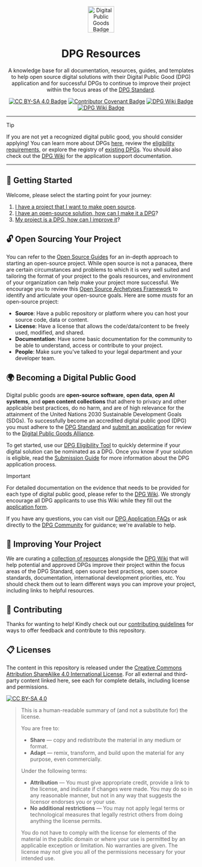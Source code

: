 <div align="center">

<img src="https://raw.githubusercontent.com/DPGAlliance/dpg-community/main/assets/dpg-badge.png" width="70" alt="Digital Public Goods Badge">

# DPG Resources

A knowledge base for all documentation, resources, guides, and templates to help open source digital solutions with their Digital Public Good (DPG) application and for successful DPGs to continue to improve their project within the focus areas of the [DPG Standard](https://digitalpublicgoods.net/standard).

[![CC BY-SA 4.0 Badge][cc-by-sa-shield]](LICENSE) [![Contributor Covenant Badge][code-of-conduct-shield]](https://contributor-covenant.org) [![DPG Wiki Badge](https://img.shields.io/badge/DPG-Wiki-82dbe1?logo=github)](https://github.com/DPGAlliance/dpg-resources/wiki) [![DPG Wiki Badge](https://img.shields.io/badge/DPG-Community-3333ab?logo=github)](https://github.com/DPGAlliance/dpg-community)

</div>

---

> [!TIP]
>
> If you are not yet a recognized digital public good, you should consider applying! You can learn more about DPGs [here](https://digitalpublicgoods.net/digital-public-goods), review the [eligibility requirements](https://digitalpublicgoods.net/submission-guide/), or explore the registry of [existing DPGs](https://digitalpublicgoods.net/registry). You should also check out the [DPG Wiki](https://github.com/DPGAlliance/dpg-resources/wiki) for the application support documentation.

---

## 🙋 Getting Started

Welcome, please select the starting point for your journey:

1. [I have a project that I want to make open source](#open-sourcing-your-project).
2. [I have an open-source solution, how can I make it a DPG](#becoming-a-digital-public-good)?
3. [My project is a DPG, how can I improve it](#improving-your-project)?

## 🔓 Open Sourcing Your Project

You can refer to the [Open Source Guides](https://opensource.guide/starting-a-project) for an in-depth approach to starting an open-source project. While open source is not a panacea, there are certain circumstances and problems to which it is very well suited and tailoring the format of your project to the goals resources, and environment of your organization can help make your project more successful. We encourage you to review this [Open Source Archetypes Framework](https://opentechstrategies.com/archetypes-files/open-source-archetypes-v2.pdf) to identify and articulate your open-source goals. Here are some _musts_ for an open-source project:

- **Source**: Have a public repository or platform where you can host your source code, data or content.
- **License**: Have a license that allows the code/data/content to be freely used, modified, and shared. 
- **Documentation**: Have some basic documentation for the community to be able to understand, access or contribute to your project.  
- **People**: Make sure you've talked to your legal department and your developer team.

## 🌍 Becoming a Digital Public Good

Digital public goods are **open-source software**, **open data**, **open AI systems**, and **open content collections** that adhere to privacy and other applicable best practices, do no harm, and are of high relevance for the attainment of the United Nations 2030 Sustainable Development Goals (SDGs). To successfully become an accredited digital public good (DPG) you must adhere to the [DPG Standard](https://digitalpublicgoods.net/standard) and [submit an application](http://app.digitalpublicgoods.net/signup) for review to the [Digital Public Goods Alliance](https://digitalpublicgoods.net/governance).

To get started, use our [DPG Eligibility Tool](https://digitalpublicgoods.net/eligibility) to quickly determine if your digital solution can be nominated as a DPG. Once you know if your solution is eligible, read the [Submission Guide](https://digitalpublicgoods.net/submission-guide) for more information about the DPG application process.

> [!IMPORTANT]
>
> For detailed documentation on the evidence that needs to be provided for each type of digital public good, please refer to the [DPG Wiki](https://github.com/DPGAlliance/dpg-resources/wiki). We strongly encourage all DPG applicants to use this Wiki while they fill out the [application form](https://app.digitalpublicgoods.net/signup).

If you have any questions, you can visit our [DPG Application FAQs](https://digitalpublicgoods.net/digital-public-goods/faqs) or ask directly to the [DPG Community](https://github.com/DPGAlliance/dpg-community/discussions/categories/q-a-help-wanted) for guidance; we're available to help.

## 🚀 Improving Your Project

We are curating a [collection of resources](./docs/) alongside the [DPG Wiki](https://github.com/DPGAlliance/dpg-resources/wiki) that will help potential and approved DPGs improve their project within the focus areas of the DPG Standard, open source best practices, open source standards, documentation, international development priorities, etc. You should check them out to learn different ways you can improve your project, including links to helpful resources.

## 🙌 Contributing

Thanks for wanting to help! Kindly check out our [contributing guidelines](/CONTRIBUTING.md) for ways to offer feedback and contribute to this repository.

## 📋 Licenses

The content in this repository is released under the [Creative Commons Attribution ShareAlike 4.0 International License](LICENSE). For all external and third-party content linked here, see each for complete details, including license and permissions.

[![CC BY-SA 4.0][cc-by-sa-image]](LICENSE)

> This is a human-readable summary of (and not a substitute for) the license.
> 
> You are free to:
> * **Share** — copy and redistribute the material in any medium or format.
> * **Adapt** — remix, transform, and build upon the material
for any purpose, even commercially.
> 
> Under the following terms:
> 
> * **Attribution** — You must give appropriate credit, provide a link to the license, and indicate if changes were made. You may do so in any reasonable manner, but not in any way that suggests the licensor endorses you or your use.
> * **No additional restrictions** — You may not apply legal terms or technological measures that legally restrict others from doing anything the license permits.
>
> You do not have to comply with the license for elements of the material in the public domain or where your use is permitted by an applicable exception or limitation.
> No warranties are given. The license may not give you all of the permissions necessary for your intended use.

[cc-by-sa-image]: https://licensebuttons.net/l/by-sa/4.0/88x31.png
[cc-by-sa-shield]: https://img.shields.io/badge/License-CC%20BY--SA%204.0-lightgrey.svg
[code-of-conduct-shield]: https://img.shields.io/badge/Contributor%20Covenant-v2.0%20adopted-ff69b4.svg